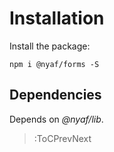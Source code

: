 # Installation

Install the package:

~~~
npm i @nyaf/forms -S
~~~

## Dependencies

Depends on *@nyaf/lib*.

> :ToCPrevNext
